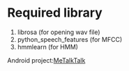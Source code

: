 <h1>Required library</h1>
<ol>
  <li>librosa (for opening wav file)</li>
  <li>python_speech_features (for MFCC)</li>
  <li>hmmlearn (for HMM)</li>
 </ol>

<p>Android project:<a href="https://github.com/agungkurn/MeTalkTalk"/>MeTalkTalk</p>
